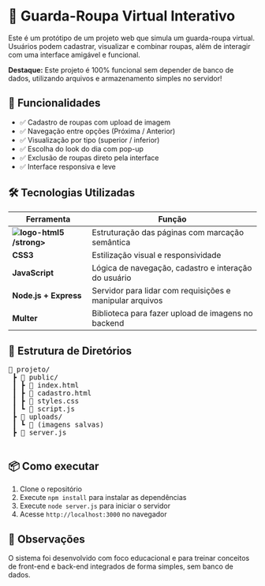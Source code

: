<h1>👗 Guarda-Roupa Virtual Interativo</h1>
  <p>Este é um protótipo de um projeto web que simula um guarda-roupa virtual. Usuários podem cadastrar, visualizar e combinar roupas, além de interagir com uma interface amigável e funcional.</p>

  <div class="highlight">
    <strong>Destaque:</strong> Este projeto é 100% funcional sem depender de banco de dados, utilizando arquivos e armazenamento simples no servidor!
  </div>

  <h2>🚀 Funcionalidades</h2>
  <ul>
    <li>✅ Cadastro de roupas com upload de imagem</li>
    <li>✅ Navegação entre opções (Próxima / Anterior)</li>
    <li>✅ Visualização por tipo (superior / inferior)</li>
    <li>✅ Escolha do look do dia com pop-up</li>
    <li>✅ Exclusão de roupas direto pela interface</li>
    <li>✅ Interface responsiva e leve</li>
  </ul>

  <h2>🛠️ Tecnologias Utilizadas</h2>
  <table>
    <thead>
      <tr>
        <th>Ferramenta</th>
        <th>Função</th>
      </tr>
    </thead>
    <tbody>
      <tr>
        <td><strong> <img src="https://img.shields.io/badge/HTML5-E34F26?style=for-the-badge&logo=html5&logoColor=white" alt="logo-html5">/strong></td>
        <td>Estruturação das páginas com marcação semântica</td>
      </tr>
      <tr>
        <td><strong>CSS3</strong></td>
        <td>Estilização visual e responsividade</td>
      </tr>
      <tr>
        <td><strong>JavaScript</strong></td>
        <td>Lógica de navegação, cadastro e interação do usuário</td>
      </tr>
      <tr>
        <td><strong>Node.js + Express</strong></td>
        <td>Servidor para lidar com requisições e manipular arquivos</td>
      </tr>
      <tr>
        <td><strong>Multer</strong></td>
        <td>Biblioteca para fazer upload de imagens no backend</td>
      </tr>
    </tbody>
  </table>

  <h2>📂 Estrutura de Diretórios</h2>
  <pre>
📁 projeto/
 ┣ 📁 public/
 ┃ ┣ 📄 index.html
 ┃ ┣ 📄 cadastro.html
 ┃ ┣ 📄 styles.css
 ┃ ┗ 📄 script.js
 ┣ 📁 uploads/
 ┃ ┗ 📄 (imagens salvas)
 ┣ 📄 server.js
  </pre>

  <h2>📦 Como executar</h2>
  <ol>
    <li>Clone o repositório</li>
    <li>Execute <code>npm install</code> para instalar as dependências</li>
    <li>Execute <code>node server.js</code> para iniciar o servidor</li>
    <li>Acesse <code>http://localhost:3000</code> no navegador</li>
  </ol>

  <h2>📌 Observações</h2>
  <p>O sistema foi desenvolvido com foco educacional e para treinar conceitos de front-end e back-end integrados de forma simples, sem banco de dados.</p>
